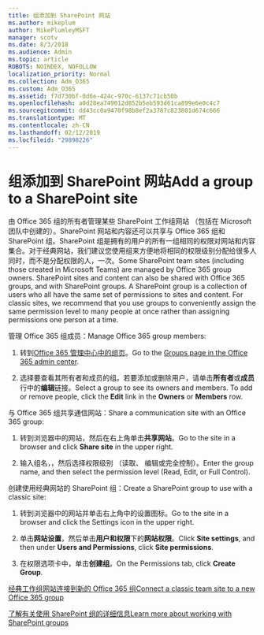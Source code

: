 ```yaml
---
title: 组添加到 SharePoint 网站
ms.author: mikeplum
author: MikePlumleyMSFT
manager: scotv
ms.date: 8/3/2018
ms.audience: Admin
ms.topic: article
ROBOTS: NOINDEX, NOFOLLOW
localization_priority: Normal
ms.collection: Adm_O365
ms.custom: Adm_O365
ms.assetid: f7d730bf-0d6e-424c-970c-6137c71cb50b
ms.openlocfilehash: a0d28ea749012d852b5eb593d61ca899e6e0c4c7
ms.sourcegitcommit: dd43cc0a9470f98b8ef2a3787c823801d674c666
ms.translationtype: MT
ms.contentlocale: zh-CN
ms.lasthandoff: 02/12/2019
ms.locfileid: "29898226"
---
```

# <a name="add-a-group-to-a-sharepoint-site"></a><span data-ttu-id="2c13f-102">组添加到 SharePoint 网站</span><span class="sxs-lookup"><span data-stu-id="2c13f-102">Add a group to a SharePoint site</span></span>

<span data-ttu-id="2c13f-p101">由 Office 365 组的所有者管理某些 SharePoint 工作组网站 （包括在 Microsoft 团队中创建的）。SharePoint 网站和内容还可以共享与 Office 365 组和 SharePoint 组。SharePoint 组是拥有的用户的所有一组相同的权限对网站和内容集合。对于经典网站，我们建议您使用组来方便地将相同的权限级别分配给很多人同时，而不是分配权限的人，一次。</span><span class="sxs-lookup"><span data-stu-id="2c13f-p101">Some SharePoint team sites (including those created in Microsoft Teams) are managed by Office 365 group owners. SharePoint sites and content can also be shared with Office 365 groups, and with SharePoint groups. A SharePoint group is a collection of users who all have the same set of permissions to sites and content. For classic sites, we recommend that you use groups to conveniently assign the same permission level to many people at once rather than assigning permissions one person at a time.</span></span>
  
<span data-ttu-id="2c13f-107">管理 Office 365 组成员：</span><span class="sxs-lookup"><span data-stu-id="2c13f-107">Manage Office 365 group members:</span></span>
  
1. <span data-ttu-id="2c13f-108">转到[Office 365 管理中心中的组页](https://portal.office.com/adminportal/home#/groups)。</span><span class="sxs-lookup"><span data-stu-id="2c13f-108">Go to the [Groups page in the Office 365 admin center](https://portal.office.com/adminportal/home#/groups).</span></span>
    
2. <span data-ttu-id="2c13f-p102">选择要查看其所有者和成员的组。若要添加或删除用户，请单击**所有者**或**成员**行中的**编辑**链接。</span><span class="sxs-lookup"><span data-stu-id="2c13f-p102">Select a group to see its owners and members. To add or remove people, click the **Edit** link in the **Owners** or **Members** row.</span></span> 
    
<span data-ttu-id="2c13f-111">与 Office 365 组共享通信网站：</span><span class="sxs-lookup"><span data-stu-id="2c13f-111">Share a communication site with an Office 365 group:</span></span>
  
1. <span data-ttu-id="2c13f-112">转到浏览器中的网站，然后在右上角单击**共享网站**。</span><span class="sxs-lookup"><span data-stu-id="2c13f-112">Go to the site in a browser and click **Share site** in the upper right.</span></span> 
    
2. <span data-ttu-id="2c13f-113">输入组名，，然后选择权限级别 （读取、 编辑或完全控制）。</span><span class="sxs-lookup"><span data-stu-id="2c13f-113">Enter the group name, and then select the permission level (Read, Edit, or Full Control).</span></span>
    
<span data-ttu-id="2c13f-114">创建使用经典网站的 SharePoint 组：</span><span class="sxs-lookup"><span data-stu-id="2c13f-114">Create a SharePoint group to use with a classic site:</span></span>
  
1. <span data-ttu-id="2c13f-115">转到浏览器中的网站并单击右上角中的设置图标。</span><span class="sxs-lookup"><span data-stu-id="2c13f-115">Go to the site in a browser and click the Settings icon in the upper right.</span></span>
    
2. <span data-ttu-id="2c13f-116">单击**网站设置**，然后单击**用户和权限**下的**网站权限**。</span><span class="sxs-lookup"><span data-stu-id="2c13f-116">Click **Site settings**, and then under **Users and Permissions**, click **Site permissions**.</span></span>
    
3. <span data-ttu-id="2c13f-117">在权限选项卡中，单击**创建组**。</span><span class="sxs-lookup"><span data-stu-id="2c13f-117">On the Permissions tab, click **Create Group**.</span></span>
    
[<span data-ttu-id="2c13f-118">经典工作组网站连接到新的 Office 365 组</span><span class="sxs-lookup"><span data-stu-id="2c13f-118">Connect a classic team site to a new Office 365 group</span></span>](https://go.microsoft.com/fwlink/?linkid=2008654)
  
[<span data-ttu-id="2c13f-119">了解有关使用 SharePoint 组的详细信息</span><span class="sxs-lookup"><span data-stu-id="2c13f-119">Learn more about working with SharePoint groups</span></span>](https://go.microsoft.com/fwlink/?linkid=874658)
  


